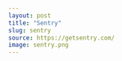 ```yaml
---
layout: post
title: "Sentry"
slug: sentry
source: https://getsentry.com/
image: sentry.png
---
```


